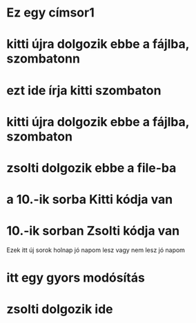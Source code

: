 
# Ez egy címsor1

# kitti újra dolgozik ebbe a fájlba, szombatonn

# ezt ide írja kitti szombaton
# kitti újra dolgozik ebbe a fájlba, szombaton

# zsolti dolgozik ebbe a file-ba
# a 10.-ik sorba Kitti kódja van
# 10.-ik sorban Zsolti kódja van

Ezek itt új sorok
holnap jó napom lesz
vagy nem lesz jó napom
# itt egy gyors modósítás
# zsolti dolgozik ide